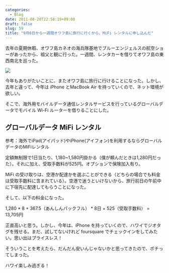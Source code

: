 ```yaml
---
categories:
  - Blog
date: 2011-08-28T22:58:19+09:00
draft: false
slug: 59
title: "9月6日から一週間オワフ島に旅行に行くから、MiFi レンタルに申し込んだ"
---
```


去年の夏期休暇、オワフ島カネオの海兵隊基地でブルーエンジェルスの航空ショーがあったから、祖父と観に行った。一週間、レンタカーを借りてオワフ島の東西南北を巡った。

![](/images/2011/09/0059_1.jpg)

今年もありがたいことに、またオワフ島に旅行に行けることになった。しかし、去年と違って、今年は iPhone とMacBook Air を持っていくので、ネット環境が欲しい。

そこで、海外用モバイルデータ通信レンタルサービスを行っているグローバルデータでモバイル Wi-Fi ルーターを借りることにした。

## グローバルデータ MiFi レンタル

参考：海外でiPad(アイパッド)やiPhone(アイフォン)を利用するならグローバルデータのMiFiレンタル

定額無制限で1日当たり、1,180~1,580円掛かる（僕が頼んだときは1,280円だった）。それに加え、受取手数料が525円。オプションで保険加入有り。

MiFi の受け取りは、空港か配達かを選ぶことができる（どちらの場合でも料金は受取手数料に含まれている）。空港で迷うといけないから、旅行前日の午前中に下宿先に配達してもらうことになった。

そして、以下の料金になった。

1,280 * 8 + 367.5（あんしんパックフル） * 8日 + 525（受取手数料） = 13,705円

正直高いと思う。しかし、今年は、iPhone を持っていくので、ハワイでジオタグを残せる。まだ、試してないけれど foursquare でチェックインをしてみたい。思い出はプライスレス！

そういうことを考えたら、だんだん安いんじゃないかと思ってきたので、ポチってしまった。

ハワイ楽しみ過ぎる！
